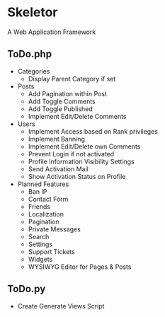 # Skeletor
A Web Application Framework

## ToDo.php
* Categories
  * Display Parent Category if set
* Posts
  * Add Pagination within Post
  * Add Toggle Comments
  * Add Toggle Published
  * Implement Edit/Delete Comments
* Users
  * Implement Access based on Rank privileges
  * Implement Banning
  * Implement Edit/Delete own Comments
  * Prevent Login if not activated
  * Profile Information Visibility Settings
  * Send Activation Mail
  * Show Activation Status on Profile
* Planned Features
  * Ban IP
  * Contact Form
  * Friends
  * Localization
  * Pagination
  * Private Messages
  * Search
  * Settings
  * Support Tickets
  * Widgets
  * WYSIWYG Editor for Pages & Posts

## ToDo.py
* Create Generate Views Script